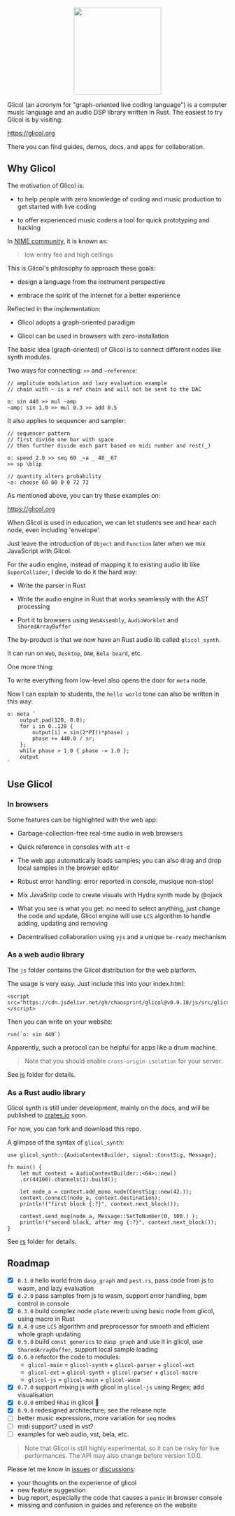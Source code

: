 <div align="center">
  <br />
  <p>
    <a href="https://glicol.org"><img src="https://github.com/chaosprint/glicol/raw/main/logo.png" width="200" /></a>
  </p>
</div>

Glicol (an acronym for "graph-oriented live coding language") is a computer music language and an audio DSP library written in Rust. The easiest to try Glicol is by visiting:

https://glicol.org

There you can find guides, demos, docs, and apps for collaboration.

## Why Glicol

The motivation of Glicol is:

- to help people with zero knowledge of coding and music production to get started with live coding

- to offer experienced music coders a tool for quick prototyping and hacking

In [NIME community](https://nime.org/), it is known as: 
> low entry fee and high ceilings

This is Glicol's philosophy to approach these goals:

- design a language from the instrument perspective

- embrace the spirit of the internet for a better experience

Reflected in the implementation:

- Glicol adopts a graph-oriented paradigm

- Glicol can be used in browsers with zero-installation

The basic idea (graph-oriented) of Glicol is to connect different nodes like synth modules. 

Two ways for connecting: `>>` and `~reference`:
```
// amplitude modulation and lazy evaluation example
// chain with ~ is a ref chain and will not be sent to the DAC

o: sin 440 >> mul ~amp
~amp: sin 1.0 >> mul 0.3 >> add 0.5
```
<!-- Sometimes, constraints make it easier to learn and use. -->

It also applies to sequencer and sampler:
```
// sequencer pattern
// first divide one bar with space
// then further divide each part based on midi number and rest(_)

o: speed 2.0 >> seq 60 _~a _ 48__67
>> sp \blip

// quantity alters probability
~a: choose 60 60 0 0 72 72
```

As mentioned above, you can try these examples on:

https://glicol.org

When Glicol is used in education, we can let students see and hear each node, even including 'envelope'.

Just leave the introduction of `Object` and `Function` later when we mix JavaScript with Glicol.

For the audio engine, instead of mapping it to existing audio lib like `SuperCollider`, I decide to do it the hard way:

- Write the parser in Rust

- Write the audio engine in Rust that works seamlessly with the AST processing

- Port it to browsers using `WebAssembly`, `AudioWorklet` and `SharedArrayBuffer`

The by-product is that we now have an Rust audio lib called `glicol_synth`.

It can run on `Web`, `Desktop`, `DAW`, `Bela board`, etc.

One more thing:

To write everything from low-level also opens the door for `meta` node.

Now I can explain to students, the `hello world` tone can also be written in this way:
```
o: meta `
    output.pad(128, 0.0);
    for i in 0..128 {
        output[i] = sin(2*PI()*phase) ;
        phase += 440.0 / sr;
    };
    while phase > 1.0 { phase -= 1.0 };
    output
`
```
## Use Glicol

### In browsers
Some features can be highlighted with the web app:
- Garbage-collection-free real-time audio in web browsers

- Quick reference in consoles with `alt-d`

- The web app automatically loads samples; you can also drag and drop local samples in the browser editor

- Robust error handling: error reported in console, musique non-stop!

- Mix JavaSritp code to create visuals with Hydra synth made by @ojack

- What you see is what you get: no need to select anything, just change the code and update, Glicol engine will use `LCS` algorithm to handle adding, updating and removing

- Decentralised collaboration using `yjs` and a unique `be-ready` mechanism

### As a web audio library

The `js` folder contains the Glicol distribution for the web platform. 

The usage is very easy. Just include this into your index.html:
```
<script src="https://cdn.jsdelivr.net/gh/chaosprint/glicol@v0.9.18/js/src/glicol.js"></script>
```

Then you can write on your website:
```
run(`o: sin 440`)
```

Apparently, such a protocol can be helpful for apps like a drum machine.

> Note that you should enable `cross-origin-isolation` for your server.

See [js](https://github.com/chaosprint/glicol/blob/main/js) folder for details.

### As a Rust audio library

Glicol synth is still under development, mainly on the docs, and will be published to [crates.io](https://crates.io/) soon.

For now, you can fork and download this repo.

A glimpse of the syntax of `glicol_synth`:
```
use glicol_synth::{AudioContextBuilder, signal::ConstSig, Message};

fn main() {
    let mut context = AudioContextBuilder::<64>::new()
    .sr(44100).channels(1).build();

    let node_a = context.add_mono_node(ConstSig::new(42.));
    context.connect(node_a, context.destination);
    println!("first block {:?}", context.next_block());

    context.send_msg(node_a, Message::SetToNumber(0, 100.) );
    println!("second block, after msg {:?}", context.next_block());
}
```
See [rs](https://github.com/chaosprint/glicol/blob/main/rs) folder for details.

## Roadmap

- [x] `0.1.0` hello world from `dasp_graph` and `pest.rs`, pass code from js to wasm, and lazy evaluation
- [x] `0.2.0` pass samples from js to wasm, support error handling, bpm control in console
- [x] `0.3.0` build complex node `plate` reverb using basic node from glicol, using macro in Rust
- [x] `0.4.0` use `LCS` algorithm and preprocessor for smooth and efficient whole graph updating
- [x] `0.5.0` build `const_generics` to `dasp_graph` and use it in glicol, use `SharedArrayBuffer`, support local sample loading
- [x] `0.6.0` refactor the code to modules: 
    - `glicol-main` = `glicol-synth` + `glicol-parser` + `glicol-ext`
    - `glicol-ext` = `glicol-synth` + `glicol-parser` + `glicol-macro`
    - `glicol-js` = `glicol-main` + `glicol-wasm`
- [x] `0.7.0` support mixing js with glicol in `glicol-js` using Regex; add visualisation
- [x] `0.8.0` embed `Rhai` in glicol 🎉
- [x] `0.9.0` redesigned architecture; see the release note
- [ ] better music expressions, more variation for `seq` nodes
- [ ] midi support? used in vst?
- [ ] examples for web audio, vst, bela, etc.

> Note that Glicol is still highly experimental, so it can be risky for live performances. 
> The API may also change before version 1.0.0.

Please let me know in [issues](https://github.com/chaosprint/glicol/issues) or [discussions](https://github.com/chaosprint/glicol/discussions):
- your thoughts on the experience of glicol
- new feature suggestion
- bug report, especially the code that causes a `panic` in browser console
- missing and confusion in guides and reference on the website